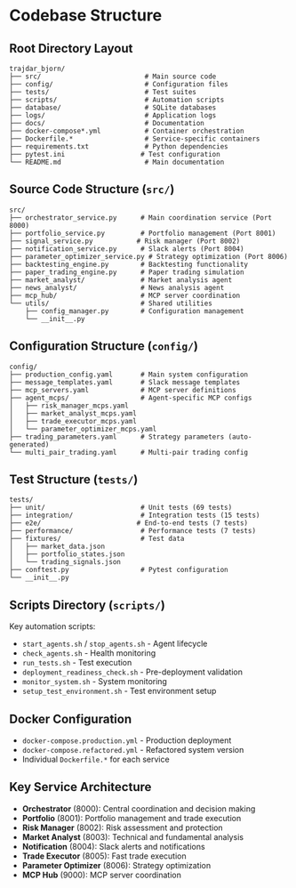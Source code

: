 # Codebase Structure

## Root Directory Layout
```
trajdar_bjorn/
├── src/                          # Main source code
├── config/                       # Configuration files
├── tests/                        # Test suites
├── scripts/                      # Automation scripts  
├── database/                     # SQLite databases
├── logs/                         # Application logs
├── docs/                         # Documentation
├── docker-compose*.yml           # Container orchestration
├── Dockerfile.*                  # Service-specific containers
├── requirements.txt              # Python dependencies
├── pytest.ini                   # Test configuration
└── README.md                     # Main documentation
```

## Source Code Structure (`src/`)
```
src/
├── orchestrator_service.py      # Main coordination service (Port 8000)
├── portfolio_service.py         # Portfolio management (Port 8001)
├── signal_service.py           # Risk manager (Port 8002)
├── notification_service.py      # Slack alerts (Port 8004)
├── parameter_optimizer_service.py # Strategy optimization (Port 8006)
├── backtesting_engine.py        # Backtesting functionality
├── paper_trading_engine.py      # Paper trading simulation
├── market_analyst/              # Market analysis agent
├── news_analyst/                # News analysis agent
├── mcp_hub/                     # MCP server coordination
└── utils/                       # Shared utilities
    ├── config_manager.py        # Configuration management
    └── __init__.py
```

## Configuration Structure (`config/`)
```
config/
├── production_config.yaml       # Main system configuration
├── message_templates.yaml       # Slack message templates
├── mcp_servers.yaml             # MCP server definitions
├── agent_mcps/                  # Agent-specific MCP configs
│   ├── risk_manager_mcps.yaml
│   ├── market_analyst_mcps.yaml
│   ├── trade_executor_mcps.yaml
│   └── parameter_optimizer_mcps.yaml
├── trading_parameters.yaml      # Strategy parameters (auto-generated)
└── multi_pair_trading.yaml      # Multi-pair trading config
```

## Test Structure (`tests/`)
```
tests/
├── unit/                        # Unit tests (69 tests)
├── integration/                 # Integration tests (15 tests)  
├── e2e/                        # End-to-end tests (7 tests)
├── performance/                 # Performance tests (7 tests)
├── fixtures/                    # Test data
│   ├── market_data.json
│   ├── portfolio_states.json
│   └── trading_signals.json
├── conftest.py                  # Pytest configuration
└── __init__.py
```

## Scripts Directory (`scripts/`)
Key automation scripts:
- `start_agents.sh` / `stop_agents.sh` - Agent lifecycle
- `check_agents.sh` - Health monitoring
- `run_tests.sh` - Test execution
- `deployment_readiness_check.sh` - Pre-deployment validation
- `monitor_system.sh` - System monitoring
- `setup_test_environment.sh` - Test environment setup

## Docker Configuration
- `docker-compose.production.yml` - Production deployment
- `docker-compose.refactored.yml` - Refactored system version
- Individual `Dockerfile.*` for each service

## Key Service Architecture
- **Orchestrator** (8000): Central coordination and decision making
- **Portfolio** (8001): Portfolio management and trade execution  
- **Risk Manager** (8002): Risk assessment and protection
- **Market Analyst** (8003): Technical and fundamental analysis
- **Notification** (8004): Slack alerts and notifications
- **Trade Executor** (8005): Fast trade execution
- **Parameter Optimizer** (8006): Strategy optimization
- **MCP Hub** (9000): MCP server coordination